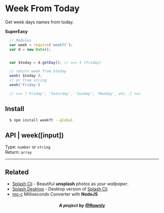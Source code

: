 # Week From Today
Get week days names from today.

**SuperEasy**
```js
  // Modules
  var week = require('weekft');
  var d = new Date();


  var $today = d.getDay(); // ==> 5 (Friday)

  // return week from $today
  week( $today );
  // or from string
  week('Friday')

  // ==> ['Friday', 'Saturday', 'Sunday', 'Monday', etc..] <==

```

## Install
```bash
  $ npm install weekft --global
```

## API | week([input])
Type: `number` or `string` <br>
Return: `array`

---

## Related
- [Splash Cli](https://github.com/rawnly/splash-cli) - Beautiful **unsplash** photos as *your wallpaper*.
- [Splash Desktop](https://github.com/rawnly/splash-desktop) - Desktop version of [Splash Cli](https://github.com/rawnly/splash-cli)
- [ms-c](https://github.com/rawnly/ms-c) Milliseconds Converter with **NodeJS**

<h5 align="center"> A project by <a href="http://rawnly.com">@Rawnly</a> </h5>
